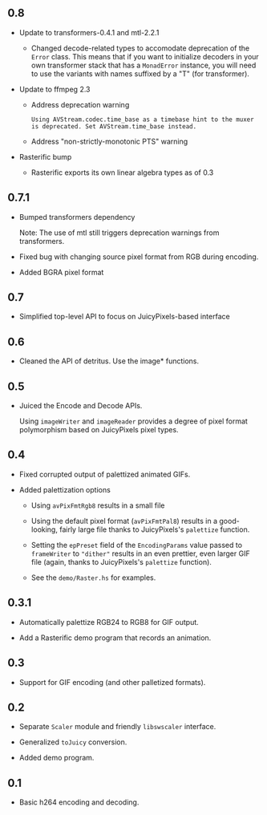 0.8
---

* Update to transformers-0.4.1 and mtl-2.2.1
  * Changed decode-related types to accomodate deprecation of the
    `Error` class. This means that if you want to initialize decoders
    in your own transformer stack that has a `MonadError` instance,
    you will need to use the variants with names suffixed by a "T"
    (for transformer).

* Update to ffmpeg 2.3

  * Address deprecation warning

    `Using AVStream.codec.time_base as a timebase hint to the muxer is
       deprecated. Set AVStream.time_base instead.`

  * Address "non-strictly-monotonic PTS" warning

* Rasterific bump
  * Rasterific exports its own linear algebra types as of 0.3

0.7.1
---

* Bumped transformers dependency

  Note: The use of mtl still triggers deprecation warnings from
  transformers.

* Fixed bug with changing source pixel format from RGB during
  encoding.

* Added BGRA pixel format

0.7
---

* Simplified top-level API to focus on JuicyPixels-based interface

0.6
---

* Cleaned the API of detritus. Use the image* functions.

0.5
---

* Juiced the Encode and Decode APIs.

  Using `imageWriter` and `imageReader` provides a degree of pixel
  format polymorphism based on JuicyPixels pixel types.

0.4
---

* Fixed corrupted output of palettized animated GIFs.

* Added palettization options

    * Using `avPixFmtRgb8` results in a small file

    * Using the default pixel format (`avPixFmtPal8`) results in a good-looking,
       fairly large file thanks to JuicyPixels's `palettize` function.

    * Setting the `epPreset` field of the `EncodingParams` value passed to
      `frameWriter` to `"dither"` results in an even prettier, even larger GIF
      file (again, thanks to JuicyPixels's `palettize` function).

    * See the `demo/Raster.hs` for examples.

0.3.1
---

* Automatically palettize RGB24 to RGB8 for GIF output.

* Add a Rasterific demo program that records an animation.

0.3
---

* Support for GIF encoding (and other palletized formats).

0.2
---

* Separate `Scaler` module and friendly `libswscaler` interface.

* Generalized `toJuicy` conversion.

* Added demo program.

0.1
---

* Basic h264 encoding and decoding.
